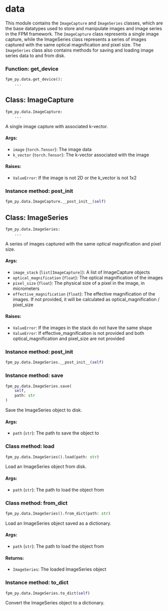 # data

This module contains the `ImageCapture` and `ImageSeries` classes, which are the base datatypes used to store and manipulate images and image series in the FPM framework. The `ImageCapture` class represents a single image capture, while the  ImageSeries  class represents a series of images captured with the same optical magnification and pixel size. The `ImageSeries` class also contains methods for saving and loading image series data to and from disk.

### Function: get_device

```python
fpm_py.data.get_device():
    ...
```



## Class: ImageCapture

```python
fpm_py.data.ImageCapture:
    ...
```

A single image capture with associated k-vector.

#### Args:
- `image` (`torch.Tensor`): The image data
- `k_vector` (`torch.Tensor`): The k-vector associated with the image

#### Raises:
- `ValueError`: If the image is not 2D or the k_vector is not 1x2


### Instance method: __post_init__

```python
fpm_py.data.ImageCapture.__post_init__(self)
```



## Class: ImageSeries

```python
fpm_py.data.ImageSeries:
    ...
```

A series of images captured with the same optical magnification and pixel size.

#### Args:
- `image_stack` (`list[ImageCapture]`): A list of ImageCapture objects
- `optical_magnification` (`float`): The optical magnification of the images
- `pixel_size` (`float`): The physical size of a pixel in the image, in micrometers
- `effective_magnification` (`float`): The effective magnification of the images. If not provided, it will be calculated as optical_magnification / pixel_size

#### Raises:
- `ValueError`: If the images in the stack do not have the same shape
- `ValueError`: If effective_magnification is not provided and both optical_magnification and pixel_size are not provided


### Instance method: __post_init__

```python
fpm_py.data.ImageSeries.__post_init__(self)
```



### Instance method: save

```python
fpm_py.data.ImageSeries.save(
    self,
    path: str
)
```

Save the ImageSeries object to disk.

#### Args:
- `path` (`str`): The path to save the object to


### Class method: load

```python
fpm_py.data.ImageSeries().load(path: str)
```

Load an ImageSeries object from disk.

#### Args:
- `path` (`str`): The path to load the object from


### Class method: from_dict

```python
fpm_py.data.ImageSeries().from_dict(path: str)
```

Load an ImageSeries object saved as a dictionary.

#### Args:
- `path` (`str`): The path to load the object from

#### Returns:
- `ImageSeries`: The loaded ImageSeries object


### Instance method: to_dict

```python
fpm_py.data.ImageSeries.to_dict(self)
```

Convert the ImageSeries object to a dictionary.

